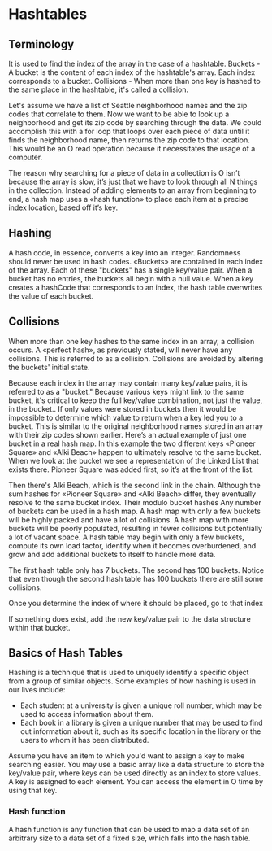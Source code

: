 # Hashtables

## Terminology

It is used to find the index of the array in the case of a hashtable. Buckets - A bucket is the content of each index of the hashtable's array. Each index corresponds to a bucket. Collisions - When more than one key is hashed to the same place in the hashtable, it's called a collision.

Let's assume we have a list of Seattle neighborhood names and the zip codes that correlate to them. Now we want to be able to look up a neighborhood and get its zip code by searching through the data. We could accomplish this with a for loop that loops over each piece of data until it finds the neighborhood name, then returns the zip code to that location. This would be an O read operation because it necessitates the usage of a computer.

The reason why searching for a piece of data in a collection is O isn’t because the array is slow, it’s just that we have to look through all N things in the collection. Instead of adding elements to an array from beginning to end, a hash map uses a «hash function» to place each item at a precise index location, based off it’s key.

## Hashing

A hash code, in essence, converts a key into an integer. Randomness should never be used in hash codes.
«Buckets» are contained in each index of the array. Each of these "buckets" has a single key/value pair. When a bucket has no entries, the buckets all begin with a null value. When a key creates a hashCode that corresponds to an index, the hash table overwrites the value of each bucket.

## Collisions

When more than one key hashes to the same index in an array, a collision occurs. A «perfect hash», as previously stated, will never have any collisions. This is referred to as a collision. Collisions are avoided by altering the buckets' initial state.


Because each index in the array may contain many key/value pairs, it is referred to as a "bucket." Because various keys might link to the same bucket, it's critical to keep the full key/value combination, not just the value, in the bucket.. If only values were stored in buckets then it would be impossible to determine which value to return when a key led you to a bucket. This is similar to the original neighborhood names stored in an array with their zip codes shown earlier.
Here’s an actual example of just one bucket in a real hash map. In this example the two different keys «Pioneer Square» and «Alki Beach» happen to ultimately resolve to the same bucket. When we look at the bucket we see a representation of the Linked List that exists there. Pioneer Square was added first, so it’s at the front of the list.

Then there's Alki Beach, which is the second link in the chain.
Although the sum hashes for «Pioneer Square» and «Alki Beach» differ, they eventually resolve to the same bucket index. Their modulo bucket hashes
Any number of buckets can be used in a hash map. A hash map with only a few buckets will be highly packed and have a lot of collisions. A hash map with more buckets will be poorly populated, resulting in fewer collisions but potentially a lot of vacant space. A hash table may begin with only a few buckets, compute its own load factor, identify when it becomes overburdened, and grow and add additional buckets to itself to handle more data.

The first hash table only has 7 buckets. The second has 100 buckets. Notice that even though the second hash table has 100 buckets there are still some collisions.

Once you determine the index of where it should be placed, go to that index

If something does exist, add the new key/value pair to the data structure within that bucket.

## Basics of Hash Tables

Hashing is a technique that is used to uniquely identify a specific object from a group of similar objects. Some examples of how hashing is used in our lives include:
- Each student at a university is given a unique roll number, which may be used to access information about them.
- Each book in a library is given a unique number that may be used to find out information about it, such as its specific location in the library or the users to whom it has been distributed.

Assume you have an item to which you'd want to assign a key to make searching easier. You may use a basic array like a data structure to store the key/value pair, where keys can be used directly as an index to store values. A key is assigned to each element. You can access the element in O time by using that key.
### Hash function

A hash function is any function that can be used to map a data set of an arbitrary size to a data set of a fixed size, which falls into the hash table.
